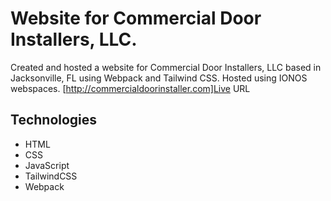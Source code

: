 # Website for Commercial Door Installers, LLC. 
Created and hosted a website for Commercial Door Installers, LLC based in Jacksonville, FL using Webpack and Tailwind CSS. Hosted using IONOS webspaces. [http://commercialdoorinstaller.com]Live URL

## Technologies
- HTML
- CSS
- JavaScript
- TailwindCSS
- Webpack
